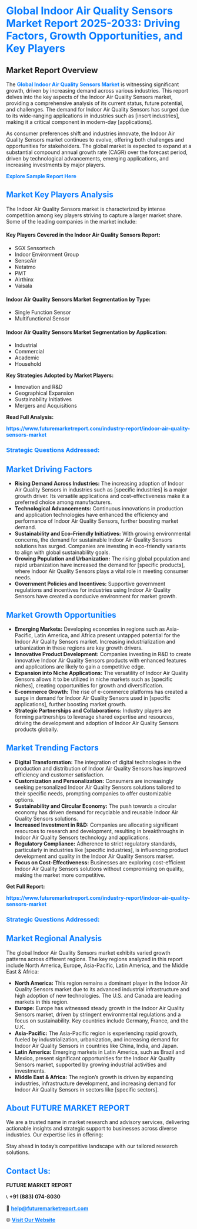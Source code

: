 <h1 style="color: #007BFF;">Global Indoor Air Quality Sensors Market Report 2025-2033: Driving Factors, Growth Opportunities, and Key Players</h1>

<section id="overview">
<h2>Market Report Overview</h2>
<p>The <a href="https://www.futuremarketreport.com/industry-report/indoor-air-quality-sensors-market" style="color: #007BFF; text-decoration: none;"><strong>Global Indoor Air Quality Sensors Market</strong></a> is witnessing significant growth, driven by increasing demand across various industries. This report delves into the key aspects of the Indoor Air Quality Sensors market, providing a comprehensive analysis of its current status, future potential, and challenges. The demand for Indoor Air Quality Sensors has surged due to its wide-ranging applications in industries such as [insert industries], making it a critical component in modern-day [applications].</p>
<p>As consumer preferences shift and industries innovate, the Indoor Air Quality Sensors market continues to evolve, offering both challenges and opportunities for stakeholders. The global market is expected to expand at a substantial compound annual growth rate (CAGR) over the forecast period, driven by technological advancements, emerging applications, and increasing investments by major players.</p>
</section>

<section id="overview">
<p><a href="https://www.futuremarketreport.com/request-sample/reportId=76856" style="color: #007BFF; text-decoration: none;"><strong>Explore Sample Report Here</strong></a></p>
</section>

<section id="key-players">
<h2 style="color: #007BFF;">Market Key Players Analysis</h2>
<p>The Indoor Air Quality Sensors market is characterized by intense competition among key players striving to capture a larger market share. Some of the leading companies in the market include:</p>
<h4>Key Players Covered in the Indoor Air Quality Sensors Report:</h4>
<ul><li>SGX Sensortech</li><li>Indoor Environment Group</li><li>SenseAir</li><li>Netatmo</li><li>PMT</li><li>Airthinx</li><li>Vaisala</li></ul>
<h4>Indoor Air Quality Sensors Market Segmentation by Type:</h4>
<ul><li>Single Function Sensor</li><li>Multifunctional Sensor</li></ul>

<h4>Indoor Air Quality Sensors Market Segmentation by Application:</h4>
<ul><li>Industrial</li><li>Commercial</li><li>Academic</li><li>Household</li></ul>
<p><strong>Key Strategies Adopted by Market Players:</strong></p>
<ul>
<li>Innovation and R&D</li>
<li>Geographical Expansion</li>
<li>Sustainability Initiatives</li>
<li>Mergers and Acquisitions</li>
</ul>
</section>

<section>
<p><strong>Read Full Analysis: </strong></p><a href="https://www.futuremarketreport.com/industry-report/indoor-air-quality-sensors-market" style="color: #007BFF; text-decoration: none;"><strong>https://www.futuremarketreport.com/industry-report/indoor-air-quality-sensors-market</strong></a>
<h3 style="color: #007BFF;">Strategic Questions Addressed:</h3>
</section>

<section id="driving-factors">
<h2 style="color: #007BFF;">Market Driving Factors</h2>
<ul>
<li><strong>Rising Demand Across Industries:</strong> The increasing adoption of Indoor Air Quality Sensors in industries such as [specific industries] is a major growth driver. Its versatile applications and cost-effectiveness make it a preferred choice among manufacturers.</li>
<li><strong>Technological Advancements:</strong> Continuous innovations in production and application technologies have enhanced the efficiency and performance of Indoor Air Quality Sensors, further boosting market demand.</li>
<li><strong>Sustainability and Eco-Friendly Initiatives:</strong> With growing environmental concerns, the demand for sustainable Indoor Air Quality Sensors solutions has surged. Companies are investing in eco-friendly variants to align with global sustainability goals.</li>
<li><strong>Growing Population and Urbanization:</strong> The rising global population and rapid urbanization have increased the demand for [specific products], where Indoor Air Quality Sensors plays a vital role in meeting consumer needs.</li>
<li><strong>Government Policies and Incentives:</strong> Supportive government regulations and incentives for industries using Indoor Air Quality Sensors have created a conducive environment for market growth.</li>
</ul>
</section>

<section id="growth-opportunities">
<h2 style="color: #007BFF;">Market Growth Opportunities</h2>
<ul>
<li><strong>Emerging Markets:</strong> Developing economies in regions such as Asia-Pacific, Latin America, and Africa present untapped potential for the Indoor Air Quality Sensors market. Increasing industrialization and urbanization in these regions are key growth drivers.</li>
<li><strong>Innovative Product Development:</strong> Companies investing in R&D to create innovative Indoor Air Quality Sensors products with enhanced features and applications are likely to gain a competitive edge.</li>
<li><strong>Expansion into Niche Applications:</strong> The versatility of Indoor Air Quality Sensors allows it to be utilized in niche markets such as [specific niches], creating opportunities for growth and diversification.</li>
<li><strong>E-commerce Growth:</strong> The rise of e-commerce platforms has created a surge in demand for Indoor Air Quality Sensors used in [specific applications], further boosting market growth.</li>
<li><strong>Strategic Partnerships and Collaborations:</strong> Industry players are forming partnerships to leverage shared expertise and resources, driving the development and adoption of Indoor Air Quality Sensors products globally.</li>
</ul>
</section>

<section id="trending-factors">
<h2 style="color: #007BFF;">Market Trending Factors</h2>
<ul>
<li><strong>Digital Transformation:</strong> The integration of digital technologies in the production and distribution of Indoor Air Quality Sensors has improved efficiency and customer satisfaction.</li>
<li><strong>Customization and Personalization:</strong> Consumers are increasingly seeking personalized Indoor Air Quality Sensors solutions tailored to their specific needs, prompting companies to offer customizable options.</li>
<li><strong>Sustainability and Circular Economy:</strong> The push towards a circular economy has driven demand for recyclable and reusable Indoor Air Quality Sensors solutions.</li>
<li><strong>Increased Investment in R&D:</strong> Companies are allocating significant resources to research and development, resulting in breakthroughs in Indoor Air Quality Sensors technology and applications.</li>
<li><strong>Regulatory Compliance:</strong> Adherence to strict regulatory standards, particularly in industries like [specific industries], is influencing product development and quality in the Indoor Air Quality Sensors market.</li>
<li><strong>Focus on Cost-Effectiveness:</strong> Businesses are exploring cost-efficient Indoor Air Quality Sensors solutions without compromising on quality, making the market more competitive.</li>
</ul>
</section>

<section>
<p><strong>Get Full Report: </strong></p><a href="https://www.futuremarketreport.com/industry-report/indoor-air-quality-sensors-market" style="color: #007BFF; text-decoration: none;"><strong>https://www.futuremarketreport.com/industry-report/indoor-air-quality-sensors-market</strong></a>
<h3 style="color: #007BFF;">Strategic Questions Addressed:</h3>
</section>


<section id="regional-analysis">
<h2 style="color: #007BFF;">Market Regional Analysis</h2>
<p>The global Indoor Air Quality Sensors market exhibits varied growth patterns across different regions. The key regions analyzed in this report include North America, Europe, Asia-Pacific, Latin America, and the Middle East & Africa:</p>
<ul>
<li><strong>North America:</strong> This region remains a dominant player in the Indoor Air Quality Sensors market due to its advanced industrial infrastructure and high adoption of new technologies. The U.S. and Canada are leading markets in this region.</li>
<li><strong>Europe:</strong> Europe has witnessed steady growth in the Indoor Air Quality Sensors market, driven by stringent environmental regulations and a focus on sustainability. Key countries include Germany, France, and the U.K.</li>
<li><strong>Asia-Pacific:</strong> The Asia-Pacific region is experiencing rapid growth, fueled by industrialization, urbanization, and increasing demand for Indoor Air Quality Sensors in countries like China, India, and Japan.</li>
<li><strong>Latin America:</strong> Emerging markets in Latin America, such as Brazil and Mexico, present significant opportunities for the Indoor Air Quality Sensors market, supported by growing industrial activities and investments.</li>
<li><strong>Middle East & Africa:</strong> The region’s growth is driven by expanding industries, infrastructure development, and increasing demand for Indoor Air Quality Sensors in sectors like [specific sectors].</li>
</ul>
</section>

<footer>
<h2 style="color: #007BFF;">About FUTURE MARKET REPORT</h2>
<p>We are a trusted name in market research and advisory services, delivering actionable insights and strategic support to businesses across diverse industries. Our expertise lies in offering:</p>

<p>Stay ahead in today’s competitive landscape with our tailored research solutions.</p>

<h2 style="color: #007BFF;">Contact Us:</h2>
<p><strong>FUTURE MARKET REPORT</strong></p>
<p>📞 <strong>+91 (883) 074-8030</strong></p>
<p>📧 <strong><a href="mailto:help@futuremarketreport.com" style="color: #007BFF;">help@futuremarketreport.com</a></strong></p>
<p>🌐 <strong><a href="https://www.futuremarketreport.com/" style="color: #007BFF;">Visit Our Website</a></strong></p>
</footer>